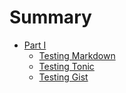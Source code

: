 # Summary

* [Part I](chapter-1/README.md)
    * [Testing Markdown](chapter-1/test.md)
    * [Testing Tonic](chapter-1/tonic-test.md)
    * [Testing Gist](chapter-1/gist-test.md)
